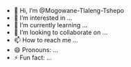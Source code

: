 - 👋 Hi, I’m @Mogowane-Tlaleng-Tshepo
- 👀 I’m interested in ...
- 🌱 I’m currently learning ...
- 💞️ I’m looking to collaborate on ...
- 📫 How to reach me ...
- 😄 Pronouns: ...
- ⚡ Fun fact: ...

<!---
Mogowane-Tlaleng-Tshepo/Mogowane-Tlaleng-Tshepo is a ✨ special ✨ repository because its `README.md` (this file) appears on your GitHub profile.
You can click the Preview link to take a look at your changes.
--->
